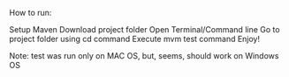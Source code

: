 How to run:

Setup Maven
Download project folder
Open Terminal/Command line
Go to project folder using cd command
Execute mvm test command
Enjoy!

Note: test was run only on MAC OS, but, seems, should work on Windows OS
